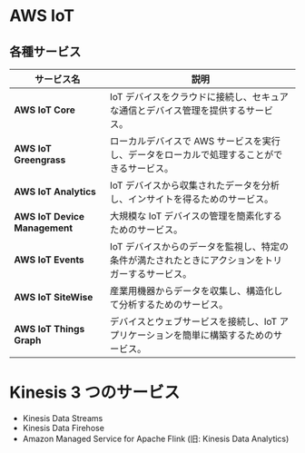 # AWS IoT

## 各種サービス

| サービス名                    | 説明                                                                                             |
| ----------------------------- | ------------------------------------------------------------------------------------------------ |
| **AWS IoT Core**              | IoT デバイスをクラウドに接続し、セキュアな通信とデバイス管理を提供するサービス。                 |
| **AWS IoT Greengrass**        | ローカルデバイスで AWS サービスを実行し、データをローカルで処理することができるサービス。        |
| **AWS IoT Analytics**         | IoT デバイスから収集されたデータを分析し、インサイトを得るためのサービス。                       |
| **AWS IoT Device Management** | 大規模な IoT デバイスの管理を簡素化するためのサービス。                                          |
| **AWS IoT Events**            | IoT デバイスからのデータを監視し、特定の条件が満たされたときにアクションをトリガーするサービス。 |
| **AWS IoT SiteWise**          | 産業用機器からデータを収集し、構造化して分析するためのサービス。                                 |
| **AWS IoT Things Graph**      | デバイスとウェブサービスを接続し、IoT アプリケーションを簡単に構築するためのサービス。           |

# Kinesis 3 つのサービス

- Kinesis Data Streams
- Kinesis Data Firehose
- Amazon Managed Service for Apache Flink (旧: Kinesis Data Analytics)
